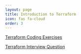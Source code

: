 ```yaml
---
layout: page
title: Introduction to Terraform
icon: fas fa-cloud
order: 3
---
```




[Terraform Coding Exercises](/pages/devops/configurationmanagement/terraform/terraform-coding-exercises)

[Terraform Interview Question](/pages/devops/configurationmanagement/terraform/terraform-interview-questions)